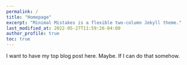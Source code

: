 ```yaml
---
permalink: /
title: "Homepage"
excerpt: "Minimal Mistakes is a flexible two-column Jekyll theme."
last_modified_at: 2022-05-27T11:59:26-04:00
author_profile: true
toc: true
---
```


I want to have my top blog post here. Maybe. If I can do that somehow. 
